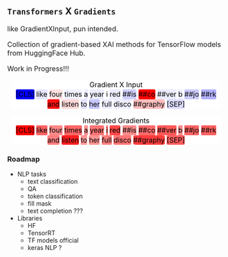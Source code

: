 ## `Transformers` X `Gradients`

like GradientXInput, pun intended.

Collection of gradient-based XAI methods for TensorFlow models from HuggingFace Hub.

Work in Progress!!!


<style>
    .container {
        line-height: 1.4;
        text-align: center;
        margin: 10px 10px 10px 10px;
        color: black;
        background: white;
    }
    p {
        font-size: 16px;
    }
    .highlight-container, .highlight {
        position: relative;
        border-radius: 10% 10% 10% 10%;
    }
    .highlight-container {
        display: inline-block;
    }
    .highlight-container:before {
        content: " ";
        display: block;
        height: 90%;
        width: 100%;
        margin-left: -3px;
        margin-right: -3px;
        position: absolute;
        top: -1px;
        left: -1px;
        padding: 10px 3px 3px 10px;
    }
</style>
<div class="container">
    <p>
        Gradient X Input <br>
        <span class="highlight-container" style="background:rgb(0.0,0.0,255.0);">
            <span class="highlight"> [CLS] </span>
        </span>
        <span class="highlight-container" style="background:rgb(230.14891052246094,230.14891052246094,255.0);">
            <span class="highlight"> like </span>
        </span>
        <span class="highlight-container" style="background:rgb(255.0,223.685546875,223.685546875);">
            <span class="highlight"> four </span>
        </span>
        <span class="highlight-container" style="background:rgb(239.6996307373047,239.6996307373047,255.0);">
            <span class="highlight"> times </span>
        </span>
        <span class="highlight-container" style="background:rgb(233.97622680664062,233.97622680664062,255.0);">
            <span class="highlight"> a </span>
        </span>
        <span class="highlight-container" style="background:rgb(236.8782196044922,236.8782196044922,255.0);">
            <span class="highlight"> year </span>
        </span>
        <span class="highlight-container" style="background:rgb(255.0,250.2151336669922,250.2151336669922);">
            <span class="highlight"> i </span>
        </span>
        <span class="highlight-container" style="background:rgb(234.85159301757812,234.85159301757812,255.0);">
            <span class="highlight"> red </span>
        </span>
        <span class="highlight-container" style="background:rgb(206.59451293945312,206.59451293945312,255.0);">
            <span class="highlight"> ##is </span>
        </span>
        <span class="highlight-container" style="background:rgb(255.0,0.0,0.0);">
            <span class="highlight"> ##co </span>
        </span>
        <span class="highlight-container" style="background:rgb(235.87474060058594,235.87474060058594,255.0);">
            <span class="highlight"> ##ver </span>
        </span>
        <span class="highlight-container" style="background:rgb(237.4338836669922,237.4338836669922,255.0);">
            <span class="highlight"> b </span>
        </span>
        <span class="highlight-container" style="background:rgb(202.831298828125,202.831298828125,255.0);">
            <span class="highlight"> ##jo </span>
        </span>
        <span class="highlight-container" style="background:rgb(176.82305908203125,176.82305908203125,255.0);">
            <span class="highlight"> ##rk </span>
        </span>
        <span class="highlight-container" style="background:rgb(255.0,15.641389846801758,15.641389846801758);">
            <span class="highlight"> and </span>
        </span>
        <span class="highlight-container" style="background:rgb(255.0,215.24859619140625,215.24859619140625);">
            <span class="highlight"> listen </span>
        </span>
        <span class="highlight-container" style="background:rgb(224.62310791015625,224.62310791015625,255.0);">
            <span class="highlight"> to </span>
        </span>
        <span class="highlight-container" style="background:rgb(198.2104949951172,198.2104949951172,255.0);">
            <span class="highlight"> her </span>
        </span>
        <span class="highlight-container" style="background:rgb(235.98031616210938,235.98031616210938,255.0);">
            <span class="highlight"> full </span>
        </span>
        <span class="highlight-container" style="background:rgb(235.90567016601562,235.90567016601562,255.0);">
            <span class="highlight"> disco </span>
        </span>
        <span class="highlight-container" style="background:rgb(255.0,189.1565399169922,189.1565399169922);">
            <span class="highlight"> ##graphy </span>
        </span>
        <span class="highlight-container" style="background:rgb(217.50811767578125,217.50811767578125,255.0);">
            <span class="highlight"> [SEP] </span>
        </span>
    </p>

</div>

<div class="container">
    <p>
        Integrated Gradients <br>
        <span class="highlight-container" style="background:rgb(255.0,0.0,0.0);">
            <span class="highlight"> [CLS] </span>
        </span>
        <span class="highlight-container" style="background:rgb(255.0,97.97626495361328,97.97626495361328);">
            <span class="highlight"> like </span>
        </span>
        <span class="highlight-container" style="background:rgb(255.0,137.02178955078125,137.02178955078125);">
            <span class="highlight"> four </span>
        </span>
        <span class="highlight-container" style="background:rgb(255.0,103.36837768554688,103.36837768554688);">
            <span class="highlight"> times </span>
        </span>
        <span class="highlight-container" style="background:rgb(255.0,145.1651611328125,145.1651611328125);">
            <span class="highlight"> a </span>
        </span>
        <span class="highlight-container" style="background:rgb(255.0,115.20925903320312,115.20925903320312);">
            <span class="highlight"> year </span>
        </span>
        <span class="highlight-container" style="background:rgb(255.0,110.63146209716797,110.63146209716797);">
            <span class="highlight"> i </span>
        </span>
        <span class="highlight-container" style="background:rgb(255.0,70.82160186767578,70.82160186767578);">
            <span class="highlight"> red </span>
        </span>
        <span class="highlight-container" style="background:rgb(255.0,139.3142547607422,139.3142547607422);">
            <span class="highlight"> ##is </span>
        </span>
        <span class="highlight-container" style="background:rgb(255.0,105.95587158203125,105.95587158203125);">
            <span class="highlight"> ##co </span>
        </span>
        <span class="highlight-container" style="background:rgb(255.0,87.99478149414062,87.99478149414062);">
            <span class="highlight"> ##ver </span>
        </span>
        <span class="highlight-container" style="background:rgb(255.0,140.76976013183594,140.76976013183594);">
            <span class="highlight"> b </span>
        </span>
        <span class="highlight-container" style="background:rgb(255.0,99.2268295288086,99.2268295288086);">
            <span class="highlight"> ##jo </span>
        </span>
        <span class="highlight-container" style="background:rgb(255.0,96.96973419189453,96.96973419189453);">
            <span class="highlight"> ##rk </span>
        </span>
        <span class="highlight-container" style="background:rgb(255.0,125.80677795410156,125.80677795410156);">
            <span class="highlight"> and </span>
        </span>
        <span class="highlight-container" style="background:rgb(255.0,29.600852966308594,29.600852966308594);">
            <span class="highlight"> listen </span>
        </span>
        <span class="highlight-container" style="background:rgb(255.0,150.7434539794922,150.7434539794922);">
            <span class="highlight"> to </span>
        </span>
        <span class="highlight-container" style="background:rgb(255.0,146.2736358642578,146.2736358642578);">
            <span class="highlight"> her </span>
        </span>
        <span class="highlight-container" style="background:rgb(255.0,126.10820770263672,126.10820770263672);">
            <span class="highlight"> full </span>
        </span>
        <span class="highlight-container" style="background:rgb(255.0,117.285400390625,117.285400390625);">
            <span class="highlight"> disco </span>
        </span>
        <span class="highlight-container" style="background:rgb(255.0,60.55534362792969,60.55534362792969);">
            <span class="highlight"> ##graphy </span>
        </span>
        <span class="highlight-container" style="background:rgb(255.0,93.12007141113281,93.12007141113281);">
            <span class="highlight"> [SEP] </span>
        </span>
    </p>
</div>

### Roadmap
- NLP tasks
  - text classification
  - QA
  - token classification
  - fill mask
  - text completion ???
- Libraries
  - HF
  - TensorRT
  - TF models official
  - keras NLP ?

